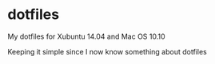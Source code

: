# dotfiles
My dotfiles for Xubuntu 14.04 and Mac OS 10.10

Keeping it simple since I now know something about dotfiles
